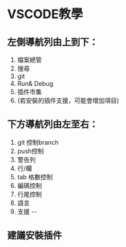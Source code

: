 # VSCODE教學
## 左側導航列由上到下：
1. 檔案總管
2. 搜尋
3. git
4. Run& Debug
5. 插件市集
6. (若安裝的插件支援，可能會增加項目)

## 下方導航列由左至右：
1. git 控制branch
2. push控制
3. 警告列
4. 行/欄
5. tab 格數控制
6. 編碼控制
7. 行尾控制
8. 語言
9. 支援
--
## 建議安裝插件


